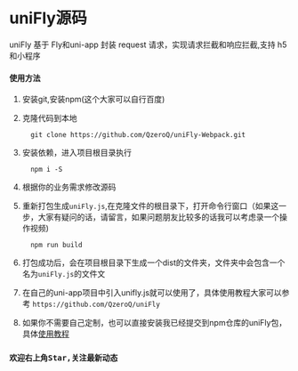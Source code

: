 # uniFly源码

uniFly 基于 Fly和uni-app 封装 request 请求，实现请求拦截和响应拦截,支持 h5 和小程序

#### 使用方法

1. 安装git,安装npm(这个大家可以自行百度)

2. 克隆代码到本地
   ```git
     git clone https://github.com/QzeroQ/uniFly-Webpack.git
   ```
3. 安装依赖，进入项目根目录执行
   ```git
     npm i -S
   ```
4. 根据你的业务需求修改源码

5. 重新打包生成`uniFly.js`,在克隆文件的根目录下，打开命令行窗口（如果这一步，大家有疑问的话，请留言，如果问题朋友比较多的话我可以考虑录一个操作视频)
   ```git
     npm run build
   ```
6. 打包成功后，会在项目根目录下生成一个dist的文件夹，文件夹中会包含一个名为`uniFly.js`的文件文
7. 在自己的uni-app项目中引入unifly.js就可以使用了，具体使用教程大家可以参考
`https://github.com/QzeroQ/uniFly`
8. 如果你不需要自己定制，也可以直接安装我已经提交到npm仓库的uniFly包，具体[使用教程](https://www.jianshu.com/p/2729ac395cf5)

### `欢迎右上角Star,关注最新动态`

    

